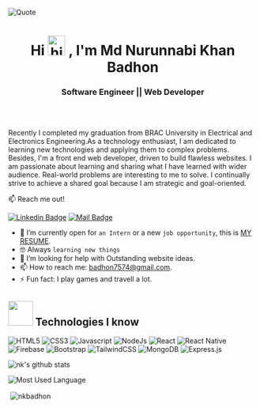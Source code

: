 
![Quote](https://user-images.githubusercontent.com/108449539/205483709-9823dd07-772e-4e33-8b71-69783097521e.gif)

<h1 align="center">Hi <a> <img src="https://media.giphy.com/media/hvRJCLFzcasrR4ia7z/giphy.gif" width="35px" height="40px" alt="hi"></a> , I'm Md Nurunnabi Khan Badhon</h1>

<h3 align="center"> Software Engineer || Web Developer</h3>
<br />
<br />

Recently I completed my graduation from BRAC University in Electrical and Electronics Engineering.As a technology enthusiast, I am dedicated to learning new technologies and applying them to complex problems. Besides, I'm a front end web developer, driven to build flawless websites. I am passionate about learning and sharing what I have learned with  wider audience. Real-world problems are interesting to me to solve. I continually strive to achieve a shared goal because I am strategic and goal-oriented. 

:mailbox: Reach me out!

[![Linkedin Badge](https://img.shields.io/badge/-Badhon-0e76a8?style=flat&labelColor=0e76a8&logo=linkedin&logoColor=white)](https://www.linkedin.com/in/md-nurunnabi-khan-badhon/) [![Mail Badge](https://img.shields.io/badge/-Badhon-c0392b?style=flat&labelColor=c0392b&logo=gmail&logoColor=white)](mailto:badhon7574@gmail.com)


- 🔭 I’m currently open for `an Intern` or a new `job opportunity`, this is [MY RESUME](https://drive.google.com/file/d/1SmcZr15mtKenQ_QzLiw7GnGVYOCC-rXC/view?usp=share_link).
- :nerd_face: Always `learning new things`
- 🤔 I’m looking for help with Outstanding website ideas.
- 📫 How to reach me: badhon7574@gmail.com.
- ⚡ Fun fact: I play games and travell a lot.

<h3 align="center"><h2><img src = "https://media2.giphy.com/media/QssGEmpkyEOhBCb7e1/giphy.gif?cid=ecf05e47a0n3gi1bfqntqmob8g9aid1oyj2wr3ds3mg700bl&rid=giphy.gif" width='50'/>&nbsp;Technologies I know</h2></h3>
<p align="center">

![HTML5](https://img.shields.io/badge/-HTML5-E34F26?logo=html5&logoColor=fff)
![CSS3](https://img.shields.io/badge/-CSS3-1572B6?logo=css3&logoColor=fff)
![Javascript](https://img.shields.io/badge/-JavaScript-F7DF1E?logo=JavaScript&logoColor=fff)
![NodeJs](https://img.shields.io/badge/-Node.js-339933?logo=Node.js&logoColor=fff)
![React](https://img.shields.io/badge/react-%2320232a.svg?style=for-the-badge&logo=react&logoColor=%2361DAFB)
![React Native](https://img.shields.io/badge/react_native-%2320232a.svg?style=for-the-badge&logo=react&logoColor=%2361DAFB)
![Firebase](https://img.shields.io/badge/firebase-%23039BE5.svg?style=for-the-badge&logo=firebase)
![Bootstrap](https://img.shields.io/badge/bootstrap-%23563D7C.svg?style=for-the-badge&logo=bootstrap&logoColor=white)
![TailwindCSS](https://img.shields.io/badge/tailwindcss-%2338B2AC.svg?style=for-the-badge&logo=tailwind-css&logoColor=white)
![MongoDB](https://img.shields.io/badge/MongoDB-%234ea94b.svg?style=for-the-badge&logo=mongodb&logoColor=white)
![Express.js](https://img.shields.io/badge/express.js-%23404d59.svg?style=for-the-badge&logo=express&logoColor=%2361DAFB)</p>

![nk's github stats](https://github-readme-stats.vercel.app/api?username=nkbadhon&count_private=true&theme=tokyonight&hide=contribs,prs)

![Most Used Language](https://github-readme-stats.vercel.app/api/top-langs/?username=nkbadhon&show_icons=true&theme=radical)



<p>&nbsp;<img align="center" src="https://github-readme-streak-stats.herokuapp.com/?user=nkbadhon&" alt="nkbadhon" /></p>
